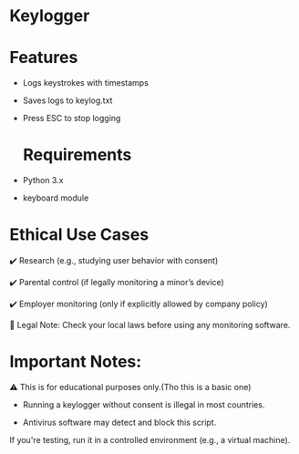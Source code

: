 # Keylogger


  # Features

- Logs keystrokes with timestamps

- Saves logs to keylog.txt

- Press ESC to stop logging

  # Requirements

- Python 3.x

- keyboard module

 # Ethical Use Cases

✔️ Research (e.g., studying user behavior with consent)

✔️ Parental control (if legally monitoring a minor’s device)

✔️ Employer monitoring (only if explicitly allowed by company policy)


📌 Legal Note: Check your local laws before using any monitoring software.


# Important Notes:

⚠️ This is for educational purposes only.(Tho this is a basic one)

- Running a keylogger without consent is illegal in most countries.

- Antivirus software may detect and block this script.

If you're testing, run it in a controlled environment (e.g., a virtual machine).
